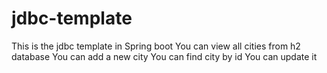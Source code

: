 # jdbc-template
This is the jdbc template in Spring boot
You can view all cities from h2 database
You can add a new city
You can find city by id
You can update it


